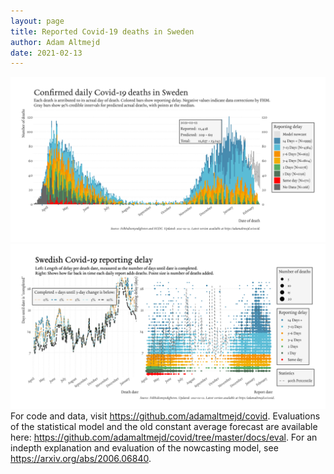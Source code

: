 ```yaml
---
layout: page
title: Reported Covid-19 deaths in Sweden
author: Adam Altmejd
date: 2021-02-13
---
```


![Graph of Swedish Covid-19 deaths with reporting delay.](deaths_lag_sweden_2021-02-13.png "Swedish Covid-19 deaths.")
![Graph of Swedish Covid-19 reporting delay in daily deaths.](lag_trend_sweden_2021-02-13.png "Trend in Swedish Covid-19 mortality reporting delay.")
For code and data, visit <https://github.com/adamaltmejd/covid>.
Evaluations of the statistical model and the old constant average forecast are available here: <https://github.com/adamaltmejd/covid/tree/master/docs/eval>.
For an indepth explanation and evaluation of the nowcasting model, see <https://arxiv.org/abs/2006.06840>.
